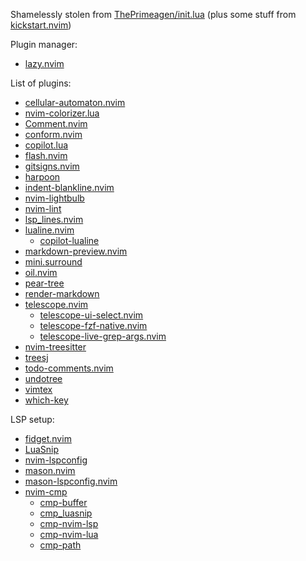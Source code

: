 Shamelessly stolen from [ThePrimeagen/init.lua](https://github.com/ThePrimeagen/init.lua)
(plus some stuff from [kickstart.nvim](https://github.com/nvim-lua/kickstart.nvim))

Plugin manager:
- [lazy.nvim](https://github.com/folke/lazy.nvim)

List of plugins:
- [cellular-automaton.nvim](https://github.com/eandrju/cellular-automaton.nvim)
- [nvim-colorizer.lua](https://github.com/norcalli/nvim-colorizer.lua)
- [Comment.nvim](https://github.com/numToStr/Comment.nvim)
- [conform.nvim](https://github.com/stevearc/conform.nvim)
- [copilot.lua](https://github.com/zbirenbaum/copilot.lua)
- [flash.nvim](https://github.com/folke/flash.nvim)
- [gitsigns.nvim](https://github.com/lewis6991/gitsigns.nvim)
- [harpoon](https://github.com/ThePrimeagen/harpoon/tree/harpoon2)
- [indent-blankline.nvim](https://github.com/lukas-reineke/indent-blankline.nvim)
- [nvim-lightbulb](https://github.com/kosayoda/nvim-lightbulb)
- [nvim-lint](https://github.com/mfussenegger/nvim-lint)
- [lsp_lines.nvim](https://git.sr.ht/~whynothugo/lsp_lines.nvim)
- [lualine.nvim](https://github.com/nvim-lualine/lualine.nvim)
    - [copilot-lualine](https://github.com/AndreM222/copilot-lualine)
- [markdown-preview.nvim](https://github.com/iamcco/markdown-preview.nvim)
- [mini.surround](https://github.com/echasnovski/mini.surround)
- [oil.nvim](https://github.com/stevearc/oil.nvim)
- [pear-tree](https://github.com/tmsvg/pear-tree)
- [render-markdown](https://github.com/MeanderingProgrammer/render-markdown.nvim)
- [telescope.nvim](https://github.com/nvim-telescope/telescope.nvim)
    - [telescope-ui-select.nvim](https://github.com/nvim-telescope/telescope-ui-select.nvim)
    - [telescope-fzf-native.nvim](https://github.com/nvim-telescope/telescope-fzf-native.nvim)
    - [telescope-live-grep-args.nvim](https://github.com/nvim-telescope/telescope-live-grep-args.nvim)
- [nvim-treesitter](https://github.com/nvim-treesitter/nvim-treesitter)
- [treesj](https://github.com/Wansmer/treesj)
- [todo-comments.nvim](https://github.com/folke/todo-comments.nvim)
- [undotree](https://github.com/mbbill/undotree)
- [vimtex](https://github.com/lervag/vimtex)
- [which-key](https://github.com/folke/which-key.nvim)

LSP setup:
- [fidget.nvim](https://github.com/j-hui/fidget.nvim)
- [LuaSnip](https://github.com/L3MON4D3/LuaSnip)
- [nvim-lspconfig](https://github.com/neovim/nvim-lspconfig)
- [mason.nvim](https://github.com/williamboman/mason.nvim)
- [mason-lspconfig.nvim](https://github.com/williamboman/mason-lspconfig.nvim)
- [nvim-cmp](https://github.com/hrsh7th/nvim-cmp)
    - [cmp-buffer](https://github.com/hrsh7th/cmp-buffer)
    - [cmp_luasnip](https://github.com/saadparwaiz1/cmp_luasnip)
    - [cmp-nvim-lsp](https://github.com/hrsh7th/cmp-nvim-lsp)
    - [cmp-nvim-lua](https://github.com/hrsh7th/cmp-nvim-lua)
    - [cmp-path](https://github.com/hrsh7th/cmp-path)
